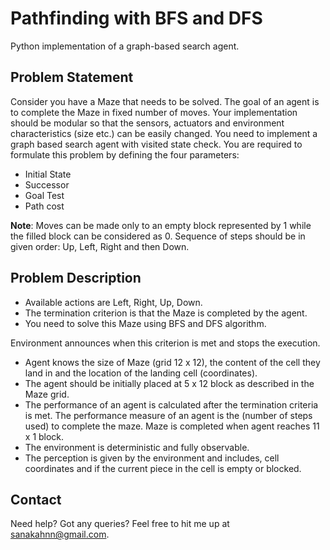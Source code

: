 # Pathfinding with BFS and DFS
Python implementation of a graph-based search agent. 

## Problem Statement
Consider you have a Maze that needs to be solved. The goal of an agent is to complete the Maze in
fixed number of moves. Your implementation should be modular so that the sensors, actuators and
environment characteristics (size etc.) can be easily changed. You need to implement a graph based
search agent with visited state check. You are required to formulate this problem by
defining the four parameters:
- Initial State
- Successor
- Goal Test
- Path cost

**Note**: Moves can be made only to an empty block represented by 1 while the filled block can be
considered as 0. Sequence of steps should be in given order: Up, Left, Right and then Down.

## Problem Description
- Available actions are Left, Right, Up, Down.
- The termination criterion is that the Maze is completed by the agent.
- You need to solve this Maze using BFS and DFS algorithm.

Environment announces when this criterion is met and stops the execution.
- Agent knows the size of Maze (grid 12 x 12), the content of the cell they land in and the location
of the landing cell (coordinates).
- The agent should be initially placed at 5 x 12 block as described in the Maze grid.
- The performance of an agent is calculated after the termination criteria is met. The performance
measure of an agent is the (number of steps used) to complete the maze. Maze is completed when
agent reaches 11 x 1 block.
- The environment is deterministic and fully observable.
- The perception is given by the environment and includes, cell coordinates and if the current
piece in the cell is empty or blocked.

## Contact
Need help? Got any queries? Feel free to hit me up at sanakahnn@gmail.com.
